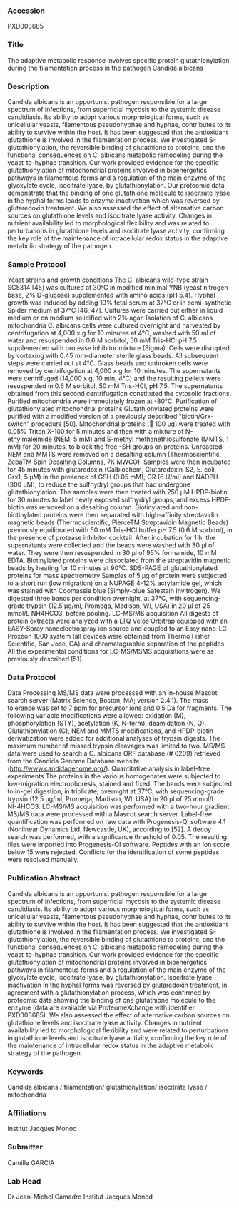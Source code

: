 ### Accession
PXD003685

### Title
The adaptive metabolic response involves specific protein glutathionylation during the filamentation process in the pathogen Candida albicans

### Description
Candida albicans is an opportunist pathogen responsible for a large spectrum of infections, from superficial mycosis to the systemic disease candidiasis. Its ability to adopt various morphological forms, such as unicellular yeasts, filamentous pseudohyphae and hyphae, contributes to its ability to survive within the host. It has been suggested that the antioxidant glutathione is involved in the filamentation process. We investigated S-glutathionylation, the reversible binding of glutathione to proteins, and the functional consequences on C. albicans metabolic remodeling during the yeast-to-hyphae transition.  Our work provided evidence for the specific glutathionylation of mitochondrial proteins involved in bioenergetics pathways in filamentous forms and a regulation of the main enzyme of the glyoxylate cycle, isocitrate lyase, by glutathionylation. Our proteomic data demonstrate that the binding of one glutathione molecule to isocitrate lyase in the hyphal forms leads to enzyme inactivation which was reversed by glutaredoxin treatment.  We also assessed the effect of alternative carbon sources on glutathione levels and isocitrate lyase activity. Changes in nutrient availability led to morphological flexibility and was related to perturbations in glutathione levels and isocitrate lyase activity, confirming the key role of the maintenance of intracellular redox status in the adaptive metabolic strategy of the pathogen.

### Sample Protocol
Yeast strains and growth conditions The C. albicans wild-type strain SC5314 [45] was cultured at 30°C in modified minimal YNB (yeast nitrogen base, 2% D-glucose) supplemented with amino acids (pH 5.4). Hyphal growth was induced by adding 10% fetal serum at 37°C or in semi-synthetic Spider medium at 37°C [46, 47]. Cultures were carried out either in liquid medium or on medium solidified with 2% agar.   Isolation of C. albicans mitochondria C. albicans cells were cultured overnight and harvested by centrifugation at 4,000 x g for 10 minutes at 4°C, washed with 50 ml of water and resuspended in 0.6 M sorbitol, 50 mM Tris-HCl pH 7.5 supplemented with protease inhibitor mixture (Sigma). Cells were disrupted by vortexing with 0.45 mm-diameter sterile glass beads. All subsequent steps were carried out at 4°C. Glass beads and unbroken cells were removed by centrifugation at 4,000 x g for 10 minutes. The supernatants were centrifuged (14,000 x g, 10 min, 4°C) and the resulting pellets were resuspended in 0.6 M sorbitol, 50 mM Tris-HCl, pH 7.5. The supernatants obtained from this second centrifugation constituted the cytosolic fractions. Purified mitochondria were immediately frozen at -80°C. Purification of glutathionylated mitochondrial proteins Glutathionylated proteins were purified with a modified version of a previously described "biotin/Grx-switch" procedure [50]. Mitochondrial proteins ( 100 µg) were treated with 0.05% Triton X-100 for 5 minutes and then with a mixture of N-ethylmaleimide (NEM, 5 mM) and  S-methyl methanethiosulfonate (MMTS, 1 mM) for 20 minutes, to block the free -SH  groups on proteins. Unreacted NEM and MMTS were removed on a desalting column (Thermoscientific, ZebaTM Spin Desalting Columns, 7K MWCO). Samples were then incubated for 45 minutes with glutaredoxin (Calbiochem, Glutaredoxin-S2, E. coli, Grx1, 5 µM) in the presence of GSH (0.05 mM), GR (6 U/ml) and NADPH (300 µM), to reduce the sulfhydryl groups that had undergone glutathionylation. The samples were then treated with 250 µM HPDP-biotin for 30 minutes to label newly exposed sulfhydryl groups, and excess HPDP-biotin was removed on a desalting column. Biotinylated and non-biotinylated proteins were then separated with high-affinity streptavidin magnetic beads (Thermoscientific, PierceTM Streptavidin Magnetic Beads) previously equilibrated with 50 mM Tris-HCl buffer pH 7.5 (0.6 M sorbitol), in the presence of protease inhibitor cocktail. After incubation for 1 h, the supernatants were collected and the beads were washed with 30 µl of water. They were then resuspended in 30 µl of 95% formamide, 10 mM EDTA. Biotinylated proteins were dissociated from the streptavidin magnetic beads by heating for 10 minutes at 90°C. SDS-PAGE of glutathionylated proteins for mass spectrometry  Samples of 5 µg of protein were subjected to a short run (low migration) on a NUPAGE 4-12% acrylamide gel, which was stained with Coomassie blue (Simply-blue Safestain Invitrogen). We digested three bands per condition overnight, at 37°C, with sequencing-grade trypsin (12.5 μg/ml, Promega, Madison, Wi, USA) in 20 μl of 25 mmol/L NH4HCO3, before pooling. LC-MS/MS acquisition  All digests of protein extracts were analyzed with a LTQ Velos Orbitrap equipped with an EASY-Spray nanoelectrospray ion source and coupled to an Easy nano-LC Proxeon 1000 system (all devices were obtained from Thermo Fisher Scientific, San Jose, CA) and chromatographic separation of the peptides. All the experimental conditions for LC-MS/MSMS acquisitions were as previously described [51].

### Data Protocol
Data Processing MS/MS data were processed with an in-house Mascot search server (Matrix Science, Boston, MA; version 2.4.1). The mass tolerance was set to 7 ppm for precursor ions and 0.5 Da for fragments. The following variable modifications were allowed: oxidation (M), phosphorylation (STY), acetylation (K, N-term), deamidation (N, Q). Glutathionylation (C), NEM and MMTS modifications, and HPDP-biotin derivatization were added for additional analyses of trypsin digests. The maximum number of missed trypsin cleavages was limited to two. MS/MS data were used to search a C. albicans ORF database (# 6209) retrieved from the Candida Genome Database website (http://www.candidagenome.org/).  Quantitative analysis in label-free experiments The proteins in the various homogenates were subjected to low-migration electrophoresis, stained and fixed. The bands were subjected to in-gel digestion, in triplicate, overnight at 37°C, with sequencing-grade trypsin (12.5 μg/ml, Promega, Madison, WI, USA) in 20 μl of 25 mmol/L NH4HCO3. LC-MS/MS acquisition was performed with a two-hour gradient. MS/MS data were processed with a Mascot search server. Label-free quantification was performed on raw data with Progenesis-Qi software 4.1 (Nonlinear Dynamics Ltd, Newcastle, UK), according to [52]. A decoy search was performed, with a significance threshold of 0.05. The resulting files were imported into Progenesis-QI software. Peptides with an ion score below 15 were rejected. Conflicts for the identification of some peptides were resolved manually.

### Publication Abstract
Candida albicans is an opportunist pathogen responsible for a large spectrum of infections, from superficial mycosis to the systemic disease candidiasis. Its ability to adopt various morphological forms, such as unicellular yeasts, filamentous pseudohyphae and hyphae, contributes to its ability to survive within the host. It has been suggested that the antioxidant glutathione is involved in the filamentation process. We investigated S-glutathionylation, the reversible binding of glutathione to proteins, and the functional consequences on C. albicans metabolic remodeling during the yeast-to-hyphae transition. Our work provided evidence for the specific glutathionylation of mitochondrial proteins involved in bioenergetics pathways in filamentous forms and a regulation of the main enzyme of the glyoxylate cycle, isocitrate lyase, by glutathionylation. Isocitrate lyase inactivation in the hyphal forms was reversed by glutaredoxin treatment, in agreement with a glutathionylation process, which was confirmed by proteomic data showing the binding of one glutathione molecule to the enzyme (data are available via ProteomeXchange with identifier PXD003685). We also assessed the effect of alternative carbon sources on glutathione levels and isocitrate lyase activity. Changes in nutrient availability led to morphological flexibility and were related to perturbations in glutathione levels and isocitrate lyase activity, confirming the key role of the maintenance of intracellular redox status in the adaptive metabolic strategy of the pathogen.

### Keywords
Candida albicans / filamentation/ glutathionylation/ isocitrate lyase / mitochondria

### Affiliations
Institut Jacques Monod

### Submitter
Camille GARCIA

### Lab Head
Dr Jean-Michel Camadro
Institut Jacques Monod


